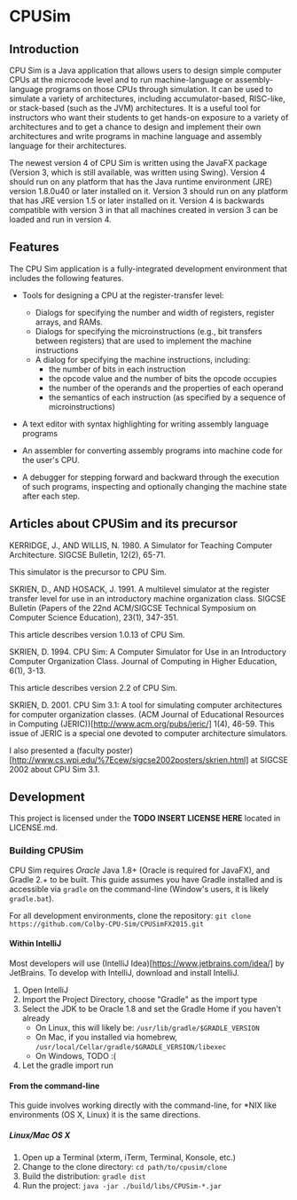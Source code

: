 # CPUSim

## Introduction
CPU Sim is a Java application that allows users to design simple computer CPUs at the microcode level and to run 
machine-language or assembly-language programs on those CPUs through simulation. It can be used to simulate a variety 
of architectures, including accumulator-based, RISC-like, or stack-based (such as the JVM) architectures. It is a useful 
tool for instructors who want their students to get hands-on exposure to a variety of architectures and to get a chance 
to design and implement their own architectures and write programs in machine language and assembly language for their 
architectures.

The newest version 4 of CPU Sim is written using the JavaFX package (Version 3, which is still available, was written 
using Swing). Version 4 should run on any platform that has the Java runtime environment (JRE) version 1.8.0u40 or later 
installed on it. Version 3 should run on any platform that has JRE version 1.5 or later installed on it. Version 4 is 
backwards compatible with version 3 in that all machines created in version 3 can be loaded and run in version 4.

## Features

The CPU Sim application is a fully-integrated development environment that includes the following features.

* Tools for designing a CPU at the register-transfer level:
    - Dialogs for specifying the number and width of registers, register arrays, and RAMs.
    - Dialogs for specifying the microinstructions (e.g., bit transfers between registers) that are used to implement the
      machine instructions
    - A dialog for specifying the machine instructions, including:
      * the number of bits in each instruction
      * the opcode value and the number of bits the opcode occupies
      * the number of the operands and the properties of each operand
      * the semantics of each instruction (as specified by a sequence of microinstructions)
      
* A text editor with syntax highlighting for writing assembly language programs
* An assembler for converting assembly programs into machine code for the user's CPU.
* A debugger for stepping forward and backward through the execution of such programs, inspecting and optionally 
  changing the machine state after each step.
  
## Articles about CPUSim and its precursor

KERRIDGE, J., AND WILLIS, N. 1980. A Simulator for Teaching Computer Architecture. SIGCSE Bulletin, 12(2), 65-71.

This simulator is the precursor to CPU Sim.

SKRIEN, D., AND HOSACK, J. 1991. A multilevel simulator at the register transfer level for use in an introductory 
machine organization class. SIGCSE Bulletin (Papers of the 22nd ACM/SIGCSE Technical Symposium on Computer Science 
Education), 23(1), 347-351.

This article describes version 1.0.13 of CPU Sim.

SKRIEN, D. 1994. CPU Sim: A Computer Simulator for Use in an Introductory Computer Organization Class. 
Journal of Computing in Higher Education, 6(1), 3-13.

This article describes version 2.2 of CPU Sim.

SKRIEN, D. 2001. CPU Sim 3.1: A tool for simulating computer architectures for computer organization classes. 
(ACM Journal of Educational Resources in Computing (JERIC))[http://www.acm.org/pubs/jeric/] 1(4), 46-59. 
This issue of JERIC is a special one devoted to computer architecture simulators.

I also presented a (faculty poster)[http://www.cs.wpi.edu/%7Ecew/sigcse2002posters/skrien.html] at SIGCSE 2002 about 
CPU Sim 3.1. 

## Development

This project is licensed under the **TODO INSERT LICENSE HERE** located in LICENSE.md. 

### Building CPUSim

CPU Sim requires *Oracle* Java 1.8+ (Oracle is required for JavaFX), and Gradle 2.+ to be built. This guide assumes you 
have Gradle installed and is accessible via `gradle` on the command-line (Window's users, it is likely `gradle.bat`). 

For all development environments, clone the repository: `git clone https://github.com/Colby-CPU-Sim/CPUSimFX2015.git`

#### Within IntelliJ

Most developers will use (IntelliJ Idea)[https://www.jetbrains.com/idea/] by JetBrains. To develop with IntelliJ, 
download and install IntelliJ. 

1. Open IntelliJ
2. Import the Project Directory, choose "Gradle" as the import type
3. Select the JDK to be Oracle 1.8 and set the Gradle Home if you haven't already
    * On Linux, this will likely be: `/usr/lib/gradle/$GRADLE_VERSION`
    * On Mac, if you installed via homebrew, `/usr/local/Cellar/gradle/$GRADLE_VERSION/libexec`
    * On Windows, TODO :(
4. Let the gradle import run

#### From the command-line

This guide involves working directly with the command-line, for *NIX like environments (OS X, Linux) it is the same 
directions. 

##### Linux/Mac OS X

1. Open up a Terminal (xterm, iTerm, Terminal, Konsole, etc.)
2. Change to the clone directory: `cd path/to/cpusim/clone`
3. Build the distribution: `gradle dist`
4. Run the project: `java -jar ./build/libs/CPUSim-*.jar`